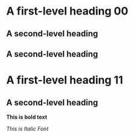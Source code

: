 # A first-level heading 00
## A second-level heading
## A second-level heading

# A first-level heading 11
## A second-level heading

**This is bold text**

*This is Italic Font*
